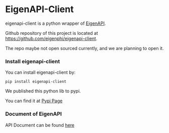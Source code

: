 # EigenAPI-Client

eigenapi-client is a python wrapper of [EigenAPI](https://eigenapi.io/).


Github repository of this project is located at https://github.com/eigenphi/eigenapi-client. 

The repo maybe not open sourced currently, and we are planning to open it.

### Install eigenapi-client

You can install eigenapi-client by:

```shell
pip install eigenapi-client
```

We published this python lib to pypi. 

You can find it at [Pypi Page](https://pypi.org/project/eigenapi-client/)


### Document of EigenAPI

API Document can be found [here](https://eigenphi-1.gitbook.io/eigenapi-user-guide/introduction/introduction)

